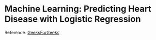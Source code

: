 # Machine Learning: Predicting Heart Disease with Logistic Regression
Reference: [GeeksForGeeks](https://www.geeksforgeeks.org/machine-learning/ml-heart-disease-prediction-using-logistic-regression/)